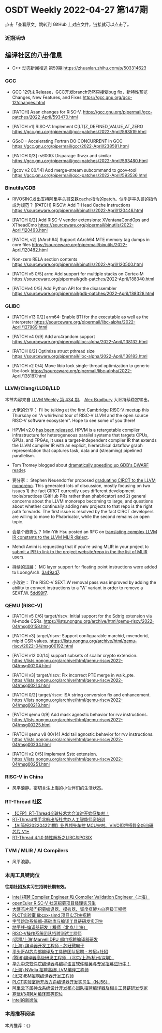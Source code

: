 # OSDT Weekly 2022-04-27 第147期

点击「查看原文」跳转到 GitHub 上对应文件，链接就可以点击了。

### 近期活动

## 编译社区的八卦信息

- C++ 动态新闻推送 第59期 https://zhuanlan.zhihu.com/p/503314623

### GCC

- GCC 12仍未Release，GCC开发branch仍然只接受bug fix，新特性预览
  Changes, New Features, and Fixes
  https://gcc.gnu.org/gcc-12/changes.html

- [PATCH] Asan changes for RISC-V.
  https://gcc.gnu.org/pipermail/gcc-patches/2022-April/593470.html

- [PATCH v1] RISC-V: Implement C[LT]Z_DEFINED_VALUE_AT_ZERO
  https://gcc.gnu.org/pipermail/gcc-patches/2022-April/593519.html

- GSoC - Accelerating Fortran DO CONCURRENT in GCC
  https://gcc.gnu.org/pipermail/gcc/2022-April/238581.html

- [PATCH 0/3] rs6000: Disparage lfiwzx and similar
  https://gcc.gnu.org/pipermail/gcc-patches/2022-April/593480.html

- [gcov v2 00/14] Add merge-stream subcommand to gcov-tool
  https://gcc.gnu.org/pipermail/gcc-patches/2022-April/593536.html

### Binutils/GDB

- RIVOSINC发出支持阿里平头哥玄铁cache指令的patch。似乎是平头哥的指令成为规范？
  [PATCH] RISCV: Add T-Head Cache Instructions
  https://sourceware.org/pipermail/binutils/2022-April/120446.html

- [PATCH 0/2] Add RISC-V vendor extensions: XVentanaCondOps and XTheadCmo
  https://sourceware.org/pipermail/binutils/2022-April/120463.html

- [PATCH, v2] [AArch64] Support AArch64 MTE memory tag dumps in core files
  https://sourceware.org/pipermail/binutils/2022-April/120482.html

- Non-zero RELA section contents
  https://sourceware.org/pipermail/binutils/2022-April/120500.html

- [PATCH v5 0/5] arm: Add support for multiple stacks on Cortex-M
  https://sourceware.org/pipermail/gdb-patches/2022-April/188340.html

- [PATCHv4 0/5] Add Python API for the disassembler
  https://sourceware.org/pipermail/gdb-patches/2022-April/188328.html

### GLIBC

- [PATCH v13 0/2] arm64: Enable BTI for the executable as well as the interpreter
  https://sourceware.org/pipermail/libc-alpha/2022-April/137989.html

- [PATCH v4 0/9] Add arc4random support
  https://sourceware.org/pipermail/libc-alpha/2022-April/138132.html

- [PATCH 0/2] Optimize struct pthread size
  https://sourceware.org/pipermail/libc-alpha/2022-April/138183.html

- [PATCH v2 0/4] Move libio lock single-thread optimization to generic libc-lock
  https://sourceware.org/pipermail/libc-alpha/2022-April/138187.html

### LLVM/Clang/LLDB/LLD

本节内容来自 [LLVM Weekly 第 434 期](http://llvmweekly.org/issue/434)，
[Alex Bradbury](https://www.linkedin.com/in/alex-bradbury/) 大哥持续稳定输出。

* 大佬的分享： I'll be talking at the first [Cambridge RISC-V meetup](https://community.riscv.org/events/details/risc-v-international-cambridge-risc-v-group-presents-cambridge-risc-v-meetup/) this Thursday on "A whirlwind tour of RISC-V LLVM and the open source RISC-V software ecosystem". Hope to see some of you there!

* HPVM v2.0 [has been released](https://discourse.llvm.org/t/announcing-hpvm-2-0-release/61888).  HPVM is a retargetable compiler infrastructure for heterogeneous parallel systems that targets CPUs, GPUs, and FPGAs, It uses a target-independent compiler IR that extends the LLVM compiler IR with an explicit, hierarchical dataflow graph representation that captures task, data and (streaming) pipelined parallelism.

* Tom Tromey blogged about [dramatically speeding up GDB's DWARF reader](https://tromey.com/blog/?p=1084).


* 要分家： Stephen Neuendorfer proposed [graduating CIRCT to the LLVM monorepo](https://discourse.llvm.org/t/rfc-graduate-circt-to-monorepo/61890).  This generated lots of discussion, mostly focusing on two issues 1) the fact CIRCT currently uses different development tools/practices (GitHub PRs rather than phabricator) and 2) general concerns about the LLVM monorepo becoming to large, and questions about whether continually adding new projects to that repo is the right path forwards. The first issue is resolved by the fact CIRCT developers are willing to move to Phabricator, while the second remains an open topic.

* 会是个趋势么？ Min-Yih Hsu posted an RFC on [translating complex LLVM IR constants to the LLVM MLIR dialect](https://discourse.llvm.org/t/rfc-translate-complex-llvm-ir-constants-to-llvm-dialect/61859).

* Mehdi Amini is requesting that if you're using MLIR in your project to [submit a PR to link to the project website/repo in the the list of MLIR users](https://discourse.llvm.org/t/call-to-users-add-your-project-using-mlir-on-https-mlir-llvm-org-users/61896).

* 持续的进展： MC layer support for floating point instructions were added to LoongArch.
  [3a49ad7](https://reviews.llvm.org/rG3a49ad717c32).

* 小改进： The RISC-V SEXT.W removal pass was improved by adding the ability to convert instructions to a 'W' variant in order to remove a SEXT.W.
  [5dd99f7](https://reviews.llvm.org/rG5dd99f71aa73).

### QEMU (RISC-V)

- [PATCH v5 0/6] target/riscv: Initial support for the Sdtrig extension via M-mode CSRs.
   https://lists.nongnu.org/archive/html/qemu-riscv/2022-04/msg00158.html

- [PATCH v3] target/riscv: Support configuarable marchid, mvendorid, mipid CSR values.
   https://lists.nongnu.org/archive/html/qemu-riscv/2022-04/msg00192.html

- [PATCH v12 00/14] support subsets of scalar crypto extension.
   https://lists.nongnu.org/archive/html/qemu-riscv/2022-04/msg00204.html

- [PATCH v3] target/riscv: Fix incorrect PTE merge in walk_pte.
   https://lists.nongnu.org/archive/html/qemu-riscv/2022-04/msg00214.html

- [PATCH 0/2] target/riscv: ISA string conversion fix and enhancement.
   https://lists.nongnu.org/archive/html/qemu-riscv/2022-04/msg00218.html

- [PATCH qemu 0/9] Add mask agnostic behavior for rvv instructions.
   https://lists.nongnu.org/archive/html/qemu-riscv/2022-04/msg00225.html

- [PATCH qemu v8 00/14] Add tail agnostic behavior for rvv instructions.
   https://lists.nongnu.org/archive/html/qemu-riscv/2022-04/msg00234.html

- [PATCH v2 0/5] Implement Sstc extension.
   https://lists.nongnu.org/archive/html/qemu-riscv/2022-04/msg00251.html

### RISC-V in China

- 风平浪静。密切关注上海的小伙伴们的生活状态。

### RT-Thread 社区

- [【CFP】RT-Thread全球技术大会演讲开始征集啦！](https://mp.weixin.qq.com/s/edAxlnopqptb1KcCpsFaXg)
- [RT-Thread携手北航出版社共办人工智能师资培训](https://mp.weixin.qq.com/s/TSKmoV8PRFe23nKberJ8MQ)
- [【AI简报202204221期】业界领先车控 MCU来啦、VIVO即将搭载全新自研芯片 V1+](https://mp.weixin.qq.com/s/rPZCHmrQlOOB1FVAuXgVmw)
- [RT-Thread 4.1.0 特性解析之LIBC与POSIX](https://mp.weixin.qq.com/s/G8-DlDPINNy5koLuJ36qRQ)


### TVM / MLIR / AI Compilers

- 风平浪静。

### 本周工具链岗位

**往期社招及实习生招聘长期有效。**

- [Intel 招聘 Compiler Engineer 和 Compiler Validation Engineer（上海）](https://mp.weixin.qq.com/s/I3DWxXODNoLRr0kN2xMZLQ)
- [openEuler RISC-V 社区招募项目经理实习生](https://mp.weixin.qq.com/s/ejXV4xLmBOxZ3Oold3TuqQ)
- [大疆芯片部门招募编译器、模拟器、调度框架方向高级工程师](https://mp.weixin.qq.com/s/Wn5NzAtUTwQNXKRvMVQWLA)
- [PLCT实验室 libcxx-simd 项目实习生招聘](https://mp.weixin.qq.com/s/EIVx5cY74GlodirySY97Qw)
- [字节跳动系统部-基础库与编译工具链研发实习生](https://mp.weixin.qq.com/s/DrN1V3laXPapFISf7Nz5ug)
- [地平线-编译器研发工程师（北京/上海）](https://mp.weixin.qq.com/s/MYObl7iWIbyrTz9hCmKWYA)
- [RISC-V操作系统团队招聘测试工程师](https://mp.weixin.qq.com/s/inLFS4pI1F74m_oJ2I7xjQ)
- [(远程/上海)Marvell DPU 部门招聘编译器研发](https://mp.weixin.qq.com/s/B6JjAhF3TZjezD1tjYHDaw)
- [(上海) 编译器开发工程师 - 芯旺微电子](https://mp.weixin.qq.com/s/nqe1-7qffnc0CaejYkpKyw)
- [平头哥AI芯片部编译及工具链团队招聘 - 校招+社招](https://mp.weixin.qq.com/s/kARbXtJotRPCNMrV-yOanA)
- [(腾讯)编译器高级研发工程师 （北京/上海/杭州/深圳）](https://mp.weixin.qq.com/s/DF-2qmHmpKZtJ1djHXM1Ug)
- [华为中央软件院编译器与编程语言软件精英与专家招募进行中！](https://mp.weixin.qq.com/s/VshbvWegM3eCdgK9d6v46A)
- [(上海) NVidia 招聘高级LLVM编译工程师](https://mp.weixin.qq.com/s/y6UmneY-UvzyhEvyCaoyEg)
- [(北京)IBM招聘编译器开发工程师](https://mp.weixin.qq.com/s/B_d1gjyrgncevOGWnV_Jfw)
- [PLCT实验室新开放方舟编译器开发实习生（NJ56）](https://mp.weixin.qq.com/s/lPp5RvjYhpDIGsp-luLzKQ)
- [阿里云下属神龙系统设计开发核心团队招聘编译器及相关工具链研发专家](https://mp.weixin.qq.com/s/h3ELBXBHfNjZCyCRixqnOQ)
- [寒武纪招聘AI编译器等职位](https://mp.weixin.qq.com/s/LWpDXEA2rJ1wx9mr8XoWxw)
- [Intel的新岗位](https://mp.weixin.qq.com/s/xs-deMCI4ob7WX0vIRZMZw)

### 本周推荐阅读

本周推荐：《》
